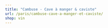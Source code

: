 ```yaml
---
title: "Cambuse - Cave à manger & caviste"
url: /paris/cambuse-cave-a-manger-et-caviste/
shop: vin
---
```

